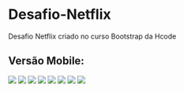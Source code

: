 # Desafio-Netflix
Desafio Netflix criado no curso Bootstrap da Hcode

## Versão Mobile:
![](assets/AppFinished/homeApp.PNG)
![](assets/AppFinished/details.PNG)
![](assets/AppFinished/savingMovie.PNG)
![](assets/AppFinished/unsaving.PNG)
![](assets/AppFinished/webview.PNG)
![](assets/AppFinished/search.PNG)
![](assets/AppFinished/drawer.PNG)
![](assets/AppFinished/savedMovies.PNG)
